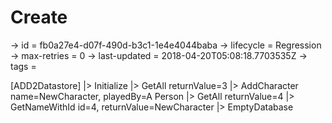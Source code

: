 # Create

-> id = fb0a27e4-d07f-490d-b3c1-1e4e4044baba
-> lifecycle = Regression
-> max-retries = 0
-> last-updated = 2018-04-20T05:08:18.7703535Z
-> tags = 

[ADD2Datastore]
|> Initialize
|> GetAll returnValue=3
|> AddCharacter name=NewCharacter, playedBy=A Person
|> GetAll returnValue=4
|> GetNameWithId id=4, returnValue=NewCharacter
|> EmptyDatabase
~~~
